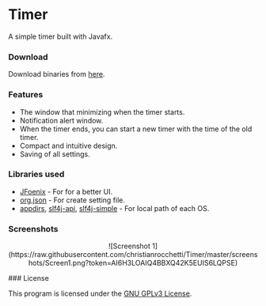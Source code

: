 # Timer
A simple timer built with Javafx.

### Download

Download binaries from [here](https://github.com/christianrocchetti/Timer/releases).

### Features

- The window that minimizing when the timer starts.
- Notification alert window. 
- When the timer ends, you can start a new timer with the time of the old timer.
- Compact and intuitive design.
- Saving of all settings.


### Libraries used

- [JFoenix]( https://github.com/jfoenixadmin/JFoenix ) - For for a better UI.
- [org.json](https://mvnrepository.com/artifact/org.json/json) - For create setting file.
- [appdirs](https://mvnrepository.com/artifact/net.harawata/appdirs/1.0.3), [slf4j-api](https://mvnrepository.com/artifact/org.slf4j/slf4j-api), [slf4j-simple](https://mvnrepository.com/artifact/org.slf4j/slf4j-simple) - For local path of each OS.


### Screenshots
<p align="center">
![Screenshot 1](https://raw.githubusercontent.com/christianrocchetti/Timer/master/screenshots/Screen1.png?token=AI6H3LOAIQ4BBXQ42K5EUIS6LQPSE)
</p>
### License

This program is licensed under the [GNU GPLv3 License](https://github.com/dubbadhar/gramophy/blob/master/license.txt). 
